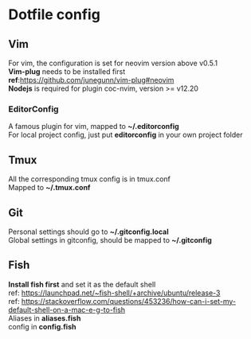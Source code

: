 # Dotfile config

## Vim
For vim, the configuration is set for neovim version above v0.5.1<br>
**Vim-plug** needs to be installed first<br>
**ref**:https://github.com/junegunn/vim-plug#neovim <br>
**Nodejs** is required for plugin coc-nvim, version >= v12.20

### EditorConfig
A famous plugin for vim, mapped to **~/.editorconfig**<br>
For local project config, just put **editorconfig** in your own project folder


## Tmux
All the corresponding tmux config is in tmux.conf<br>
Mapped to **~/.tmux.conf**



## Git
Personal settings should go to **~/.gitconfig.local**<br>
Global settings in gitconfig, should be mapped to **~/.gitconfig**



## Fish
**Install fish first** and set it as the default shell<br>
ref: https://launchpad.net/~fish-shell/+archive/ubuntu/release-3 <br>
ref: https://stackoverflow.com/questions/453236/how-can-i-set-my-default-shell-on-a-mac-e-g-to-fish <br>
Aliases in **aliases.fish**<br>
config in **config.fish**
